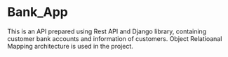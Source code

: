 # Bank_App
This is an API prepared using Rest API and Django library, containing customer bank accounts and information of customers. Object Relatioanal Mapping architecture is used in the project.
